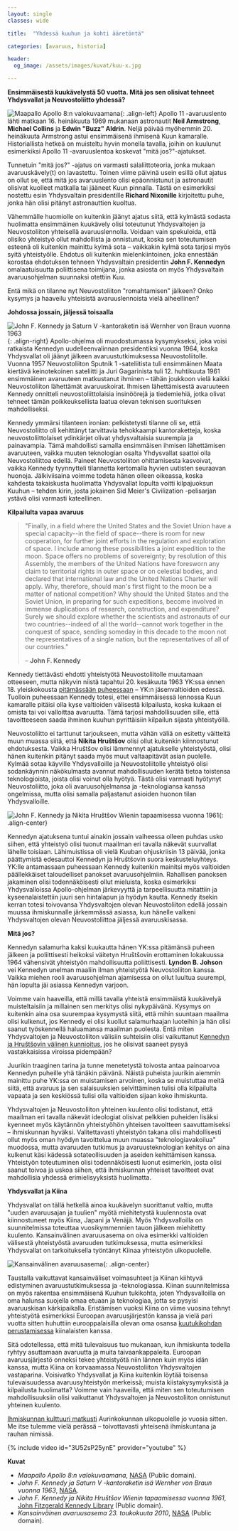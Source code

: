 ```yaml
---
layout: single
classes: wide

title:  "Yhdessä kuuhun ja kohti ääretöntä"

categories: [avaruus, historia]

header:
  og_image: /assets/images/kuvat/kuu-x.jpg

---
```


**Ensimmäisestä kuukävelystä 50 vuotta. Mitä jos sen olisivat tehneet Yhdysvallat ja Neuvostoliitto yhdessä?**

![Maapallo Apollo 8:n valokuvaamana](/assets/images/kuvat/kuu-1.jpg){: .align-left}
Apollo 11 -avaruuslento lähti matkaan 16. heinäkuuta 1969 mukanaan astronautit **Neil Armstrong**, **Michael Collins** ja **Edwin "Buzz" Aldrin**. Neljä päivää myöhemmin 20. heinäkuuta Armstrong astui ensimmäisenä ihmisenä Kuun kamaralle. Historiallista hetkeä on muisteltu hyvin monella tavalla, joihin on kuulunut esimerkiksi Apollo 11 -avaruuslentoa koskevat "mitä jos?"-ajatukset.

Tunnetuin "mitä jos?" -ajatus on varmasti salaliittoteoria, jonka mukaan avaruuskävely(t) on lavastettu. Toinen viime päivinä usein esillä ollut ajatus on ollut se, että mitä jos avaruuslento olisi epäonnistunut ja astronautit olisivat kuolleet matkalla tai jääneet Kuun pinnalla. Tästä on esimerkiksi nostettu esiin Yhdysvaltain presidentille **Richard Nixonille** kirjoitettu puhe, jonka hän olisi pitänyt astronauttien kuoltua.

Vähemmälle huomiolle on kuitenkin jäänyt ajatus siitä, että kylmästä sodasta huolimatta ensimmäinen kuukävely olisi toteutunut Yhdysvaltojen ja Neuvostoliiton yhteisellä avaruuslennolla. Voidaan vain spekuloida, että olisiko yhteistyö ollut mahdollista ja onnistunut, koska sen toteutumisen esteenä oli kuitenkin mainittu kylmä sota – vaikkakin kylmä sota tarjosi myös syitä yhteistyölle. Ehdotus oli kuitenkin mielenkiintoinen, joka ennestään korostaa ehdotuksen tehneen Yhdysvaltain presidentin **John F. Kennedyn** omalaatuisuutta poliittisena toimijana, jonka asiosta on myös Yhdysvaltain avaruusohjelman suunnaksi otettiin Kuu.

Entä mikä on tilanne nyt Neuvostoliiton "romahtamisen" jälkeen? Onko kysymys ja haaveilu yhteisistä avaruuslennoista vielä aiheellinen?

**Johdossa jossain, jäljessä toisaalla**

![John F. Kennedy ja Saturn V -kantoraketin isä Wernher von Braun vuonna 1963](/assets/images/kuvat/kuu-2.jpg){: .align-right}
Apollo-ohjelma oli muodostumassa kysymykseksi, joka voisi ratkaista Kennedyn uudelleenvalinnan presidentiksi vuonna 1964, koska Yhdysvallat oli jäänyt jälkeen avaruustutkimuksessa Neuvostoliitolle. Vuonna 1957 Neuvostoliiton Sputnik 1 -sateliitista tuli ensimmäinen Maata kiertävä keinotekoinen sateliitti ja Juri Gagarinista tuli 12. huhtikuuta 1961 ensimmäinen avaruuteen matkustanut ihminen – tähän joukkoon vielä kaikki Neuvostoliiton lähettämät avaruuskoirat. Ihmisen lähettämisestä avaruuteen Kennedy onnitteli neuvostoliittolaisia insinöörejä ja tiedemiehiä, jotka olivat tehneet tämän poikkeuksellista laatua olevan teknisen suorituksen mahdolliseksi.

Kennedy ymmärsi tilanteen ironian: pelkistetysti tilanne oli se, että Neuvostoliitto oli kehittänyt tarvittavia tehokkaampi kantoraketteja, koska neuvostoliittolaiset ydinkärjet olivat yhdysvaltaisia suurempia ja painavampia. Tämä mahdollisti samalla ensimmäisen ihmisen lähettämisen avaruuteen, vaikka muuten teknologian osalta Yhdysvallat saattoi olla Neuvostoliittoa edellä. Paineet Neuvostoliiton ohittamisesta kasvoivat, vaikka Kennedy tyynnytteli tilannetta kertomalla hyvien uutisten seuraavan huonoja. Jälkiviisaina voimme todeta hänen olleen oikeassa, koska kahdesta takaiskusta huolimatta Yhdysvallat lopulta voitti kilpajuoksun Kuuhun – tehden kirin, josta jokainen Sid Meier's Civilization -pelisarjan ystävä olisi varmasti kateellinen.

**Kilpailulta vapaa avaruus**

>"Finally, in a field where the United States and the Soviet Union have a special capacity--in the field of space--there is room for new cooperation, for further joint efforts in the regulation and exploration of space. I include among these possibilities a joint expedition to the moon. Space offers no problems of sovereignty; by resolution of this Assembly, the members of the United Nations have foresworn any claim to territorial rights in outer space or on celestial bodies, and declared that international law and the United Nations Charter will apply. Why, therefore, should man's first flight to the moon be a matter of national competition? Why should the United States and the Soviet Union, in preparing for such expeditions, become involved in immense duplications of research, construction, and expenditure? Surely we should explore whether the scientists and astronauts of our two countries--indeed of all the world--cannot work together in the conquest of space, sending someday in this decade to the moon not the representatives of a single nation, but the representatives of all of our countries."
>
>– **John F. Kennedy**

Kennedy tiettävästi ehdotti yhteistyötä Neuvostoliitolle muutamaan otteeseen, mutta näkyvin niistä tapahtui 20. kesäkuuta 1963 YK:ssa ennen 18. yleiskokousta [pitämässään puheessaan](https://www.jfklibrary.org/archives/other-resources/john-f-kennedy-speeches/united-nations-19630920) – YK:n jäsenvaltioiden edessä. Tuolloin puheessaan Kennedy totesi, ettei ensimmäisessä lennossa Kuun kamaralle pitäisi olla kyse valtioiden välisestä kilpailusta, koska kukaan ei omista tai voi valloittaa avaruutta. Tämä tarjosi mahdollisuuden sille, että tavoitteeseen saada ihminen kuuhun pyrittäisiin kilpailun sijasta yhteistyöllä.

Neuvostoliitto ei tarttunut tarjoukseen, mutta vähän väliä on esitetty väitteitä muun muassa siitä, että **Nikita Hruštšov** olisi ollut kuitenkin kiinnostunut ehdotuksesta. Vaikka Hruštšov olisi lämmennyt ajatukselle yhteistyöstä, olisi hänen kuitenkin pitänyt saada myös muut valtaapitävät asian puolelle. Kylmää sotaa käyville Yhdysvalloille ja Neuvostoliitolle yhteistyö olisi sodankäynnin näkökulmasta avannut mahdollisuuden kerätä tietoa toistensa teknologioista, joista olisi voinut olla hyötyä. Tästä olisi varmasti hyötynyt Neuvostoliitto, joka oli avaruusohjelmansa ja -teknologiansa kanssa ongelmissa, mutta olisi samalla paljastanut asioiden huonon tilan Yhdysvalloille.

![John F. Kennedy ja Nikita Hruštšov Wienin tapaamisessa vuonna 1961](/assets/images/kuvat/kuu-3.jpg){: .align-center}

Kennedyn ajatuksena tuntui ainakin jossain vaiheessa olleen puhdas usko siihen, että yhteistyö olisi tuonut maailman eri tavalla näkevät suurvallat lähelle toisiaan. Lähimuistissa oli vielä Kuuban ohjuskriisin 13 päivää, jonka päättymistä edesauttoi Kennedyn ja Hruštšovin suora keskusteluyhteys. YK:lle antamassaan puheessaan Kennedy kuitenkin mainitsi myös valtioiden päällekkäiset taloudelliset panokset avaruusohjelmiin. Rahallisen panoksen jakaminen olisi todennäköisesti ollut mieluista, koska esimerkiksi Yhdysvalloissa Apollo-ohjelman järkevyyttä ja tarpeellisuutta mitattiin ja kyseenalaistettiin juuri sen hintalapun ja hyödyn kautta. Kennedy itsekin kerran totesi toivovansa Yhdysvaltojen olevan Neuvostoliiton edellä jossain muussa ihmiskunnalle järkemmässä asiassa, kun hänelle valkeni Yhdysvaltojen olevan Neuvostoliittoa jäljessä avaruuskisassa.

**Mitä jos?**

Kennedyn salamurha kaksi kuukautta hänen YK:ssa pitämänsä puheen jälkeen ja poliittisesti heikoksi väitetyn Hruštšovin erottaminen lokakuussa 1964 vähensivät yhteistyön mahdollisuutta poliittisesti. **Lyndon B. Johson** vei Kennedyn unelman maaliin ilman yhteistyötä Neuvostoliiton kanssa. Vaikka miehen rooli avaruusohjelman ajamisessa on ollut luultua suurempi, hän lopulta jäi asiassa Kennedyn varjoon.

Voimme vain haaveilla, että millä tavalla yhteistä ensimmäistä kuukävelyä muisteltaisiin ja millainen sen merkitys olisi nykypäivänä. Kysymys on kuitenkin aina osa suurempaa kysymystä siitä, että mihin suuntaan maailma olisi kulkenut, jos Kennedy ei olisi kuollut salamurhaajan luoteihin ja hän olisi saanut työskennellä haluamansa maailman puolesta. Entä miten Yhdysvaltojen ja Neuvostoliiton välisiin suhteisiin olisi vaikuttanut [Kennedyn ja Hruštšovin välinen kunnioitus](https://www.huffpost.com/entry/jfk-nikita-khrushchev_n_4325741), jos he olisivat saaneet pysyä vastakkaisissa viroissa pidempään?

Juurikin traaginen tarina ja tunne menetetystä toivosta antaa painoarvoa Kennedyn puheille yhä tänäkin päivänä. Näistä puheista juurikin aiemmin mainittu puhe YK:ssa on muistamisen arvoinen, koska se muistuttaa meitä siitä, että avaruus ja sen salaisuuksien selvittäminen tulisi olla kilpailulta vapaata ja sen keskiössä tulisi olla valtioiden sijaan koko ihmiskunta.

Yhdysvaltojen ja Neuvostoliiton yhteinen kuulento olisi todistanut, että maailman eri tavalla näkevät ideologiat olisivat pelkkien puheiden lisäksi kyenneet myös käytännön yhteistyöhön yhteisen tavoitteen saavuttamiseksi – ihmiskunnan hyväksi. Valitettavasti yhteistyön takana olisi mahdollisesti ollut myös oman hyödyn tavoittelua muun muassa "teknologiavakoilua" muodossa, mutta avaruuden tutkimus ja avaruusteknologian kehitys on aina kulkenut käsi kädessä sotateollisuuden ja aseiden kehittämisen kanssa. Yhteistyön toteutuminen olisi todennäköisesti luonut esimerkin, josta olisi saanut toivoa ja uskoa siihen, että ihmiskunnan yhteiset tavoitteet ovat mahdollisia yhdessä erimielisyyksistä huolimatta.

**Yhdysvallat ja Kiina**

Yhdysvallat on tällä hetkellä ainoa kuukävelyn suorittanut valtio, mutta "uuden avaruusajan ja tuulien" myötä miehitetystä kuulennosta ovat kiinnostuneet myös Kiina, Japani ja Venäjä. Myös Yhdysvalloilla on suunnitelmissa toteuttaa vuosikymmennien tauon jälkeen miehitetty kuulento. Kansainvälinen avaruusasema on oiva esimerkki valtioiden välisestä yhteistyöstä avaruuden tutkimuksessa, mutta esimerkiksi Yhdysvallat on tarkoituksella työntänyt Kiinaa yhteistyön ulkopuolelle.

![Kansainvälinen avaruusasema](/assets/images/kuvat/kuu-4.jpg){: .align-center}

Taustalla vaikuttavat kansainväliset voimasuhteet ja Kiinan kiihtyvä edistyminen avaruustutkimuksessa ja -teknologiassa. Kiinan suunnitelmissa on myös rakentaa ensimmäisenä Kuuhun tukikohta, joten Yhdysvalloilla on oma halunsa suojella omaa etuaan ja teknologiaa, jotta se pysyisi avaruuskisan kärkipaikalla. Eristämisen vuoksi Kiina on viime vuosina tehnyt yhteistyötä esimerkiksi Euroopan avaruusjärjestön kanssa ja vielä pari vuotta sitten huhuttiin eurooppalaisilla olevan oma osansa [kuutukikohdan perustamisessa](https://www.independent.co.uk/news/science/moon-base-outpost-china-europe-chinese-space-agency-collaboration-together-a7702936.html) kiinalaisten kanssa.

Sitä odotellessa, että mitä tulevaisuus tuo mukanaan, kun ihmiskunta todella ryhtyy asuttamaan avaruutta ja muita taivaankappaleita. Euroopan avaruusjärjestö onneksi tekee yhteistyötä niin lännen kuin myös idän kanssa, mutta Kiina on korvaamassa Neuvostoliiton Yhdysvaltojen vastaparina. Voisivatko Yhdysvallat ja Kiina kuitenkin löytää toisensa tulevaisuudessa avaruusyhteistyön merkeissä; muista kiistakysymyksistä ja kilpailusta huolimatta? Voimme vain haaveilla, että miten sen toteutumisen mahdollisuuksiin olisi vaikuttanut Yhdysvaltojen ja Neuvostoliiton onnistunut yhteinen kuulento.

[Ihmiskunnan kulttuuri matkusti](https://voyager.jpl.nasa.gov/golden-record/) Aurinkokunnan ulkopuolelle jo vuosia sitten. Me itse tulemme vielä perässä – toivottavasti yhteisenä ihmiskuntana ja rauhan nimissä.

{% include video id="3U52sP25ynE" provider="youtube" %}

**Kuvat**

- *Maapallo Apollo 8:n valokuvaamana*, [NASA](https://commons.wikimedia.org/wiki/File:Earth-moon.jpg) (Public domain).
- *John F. Kennedy ja Saturn V -kantoraketin isä Wernher von Braun vuonna 1963*, [NASA](https://www.nasa.gov/multimedia/imagegallery/image_feature_2353.html).
- *John F. Kennedy ja Nikita Hruštšov Wienin tapaamisessa vuonna 1961*, [John Fitzgerald Kennedy Library](https://commons.wikimedia.org/wiki/File:John_F._Kennedy,_Nikita_Khruchchev_1961.jpg) (Public domain).
- *Kansainväinen avaruusasema 23. toukokuuta 2010*, [NASA](https://commons.wikimedia.org/wiki/File:STS132_undocking_iss2.jpg) (Public domain).
